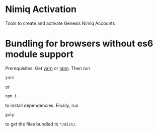 # Nimiq Activation
Tools to create and activate Genesis Nimiq Accounts

# Bundling for browsers without es6 module support
Prerequisites: Get [yarn](https://yarnpkg.com/en/docs/install) or [npm](https://www.npmjs.com/get-npm). Then run
```
yarn
```
or
```
npm i
```
to install dependencies. Finally, run
```
gulp
```
to get the files bundled to `*/dist/`.

